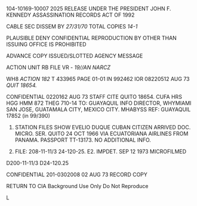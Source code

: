 104-10169-10007 2025 RELEASE UNDER THE PRESIDENT JOHN F. KENNEDY ASSASSINATION RECORDS ACT OF 1992

CABLE SEC DISSEM BY _27/31/70_
TOTAL COPIES _14-1_

PLAUSIBLE DENY
CONFIDENTIAL
REPRODUCTION BY OTHER THAN
ISSUING OFFICE IS PROHIBITED

ADVANCE COPY ISSUED/SLOTTED AGENCY MESSAGE

ACTION UNIT RB FILE VR - _19//AN NARCZ_

WH8
_ACTION_
_182_
T 433965 PAGE 01-01 IN 992462
IOR 08220512 AUG 73 _QUIT 18654._

CONFIDENTIAL 0220162 AUG 73 STAFF
CITE QUITO 18654. CUFA HRS HGG HMM 872
THEG 710-14
TO: GUAYAQUIL INFO DIRECTOR, WHYMIAMI SAN JOSE, GUATAMALA CITY,
MEXICO CITY.
MHABYSS
REF: GUAYAQUIL 17852 (in 99/390)

1. STATION FILES SHOW EVELIO DUQUE CUBAN CITIZEN ARRIVED DOC. MICRO. SER.
QUITO 24 OCT 1966 VIA ECUATORIANA AIRLINES FROM PANAMA.
PASSPORT TT-13173. NO ADDITIONAL INFO.

2. FILE: 208-11-11/3 24-120-25. E2. IMPDET. SEP 12 1973
MICROFILMED

D200-11-11/3
D24-120.25

CONFIDENTIAL 201-0302008
02 AUG 73
RECORD COPY

RETURN TO CIA
Background Use Only
Do Not Reproduce

L
